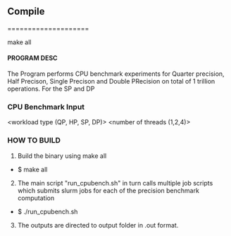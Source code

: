 ## Compile
====================

make all

#### PROGRAM DESC

The Program performs CPU benchmark experiments for Quarter precision, Half Precison, Single Precison and Double PRecision on total of 1 trillion operations.
For the SP and DP

### CPU Benchmark Input

<workload type (QP, HP, SP, DP)>
<number of threads (1,2,4)>

### HOW TO BUILD

1. Build the binary using make all
* $ make all

2. The main script "run_cpubench.sh" in turn calls multiple job scripts which submits slurm jobs for each of the precision benchmark computation
* $ ./run_cpubench.sh

3. The outputs are directed to output folder in .out format.

